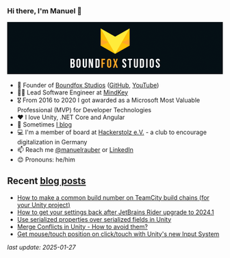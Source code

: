 ### Hi there, I'm Manuel 👋

[![Boundfox Studios](https://raw.githubusercontent.com/ManuelRauber/ManuelRauber/master/boundfoxstudios.png)](https://github.com/boundfoxstudios)

* 🦊 Founder of [Boundfox Studios](https://boundfoxstudios.com) ([GitHub](https://github.com/boundfoxstudios), [YouTube](https://youtube.com/c/boundfox))
* 👨‍💻 Lead Software Engineer at [MindKey](https://mindkey.com)
* 🎖 From 2016 to 2020 I got awarded as a Microsoft Most Valuable Professional (MVP) for Developer Technologies
* ❤️ I love Unity, .NET Core and Angular
* 📝 Sometimes [I blog](https://manuel-rauber.com)
* 💻 I'm a member of board at [Hackerstolz e.V.](https://hackerstolz.de) - a club to encourage digitalization in Germany
* 📫 Reach me [@manuelrauber](https://twitter.com/manuelrauber) or [LinkedIn](https://www.linkedin.com/in/manuelrauber)
* 😊 Pronouns: he/him

## Recent [blog posts](https://manuel-rauber.com)

* [How to make a common build number on TeamCity build chains (for your Unity project)](https://manuel-rauber.com/2024/05/24/sharing-a-build-number-on-teamcity/)
* [How to get your settings back after JetBrains Rider upgrade to 2024.1](https://manuel-rauber.com/2024/04/11/how-to-get-your-settings-back-after-jetbrains-rider-upgrade-to-2024-1/)
* [Use serialized properties over serialized fields in Unity](https://manuel-rauber.com/2023/02/21/use-serialized-properties-over-serialized-fields-in-unity/)
* [Merge Conflicts in Unity - How to avoid them?](https://manuel-rauber.com/2023/01/25/merge-conflicts-in-unity-how-to-avoid-them/)
* [Get mouse/touch position on click/touch with Unity&#x27;s new Input System](https://manuel-rauber.com/2023/01/14/get-mouse-touch-position-on-click-touch-with-unitys-new-input-system/)

_last update: 2025-01-27_
